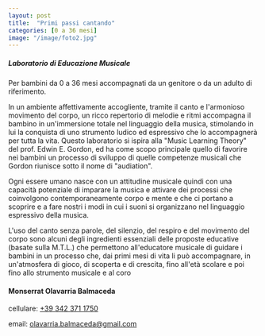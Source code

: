 ```yaml
---
layout: post
title:  "Primi passi cantando"
categories: [0 a 36 mesi]
image: "/image/foto2.jpg"
---
```


##### Laboratorio di Educazione Musicale

Per bambini da 0 a 36 mesi accompagnati da un genitore o da un adulto di riferimento.

In un ambiente affettivamente accogliente, tramite il canto e l'armonioso movimento del corpo, un ricco repertorio di melodie e ritmi accompagna il bambino in un'immersione totale nel linguaggio della musica, stimolando in lui la conquista di uno strumento ludico ed espressivo che lo accompagnerà per tutta la vita. Questo laboratorio si ispira alla "Music Learning Theory" del prof. Edwin E. Gordon, ed ha come scopo principale quello di favorire nei bambini un processo di sviluppo di quelle competenze musicali che Gordon riunisce sotto il nome di "audiation".

Ogni essere umano nasce con un attitudine musicale quindi con una capacità potenziale di imparare la musica e attivare dei processi che coinvolgono contemporaneamente corpo e mente e che ci portano a scoprire e a fare nostri i modi in cui i suoni si organizzano nel linguaggio espressivo della musica.

L'uso del canto senza parole, del silenzio, del respiro e del movimento del corpo sono alcuni degli ingredienti essenziali delle proposte educative (basate sulla M.T.L.) che permettono all'educatore musicale di guidare i bambini in un processo che, dai primi mesi di vita li può accompagnare, in un'atmosfera di gioco, di scoperta e di crescita, fino all'età scolare e poi fino allo strumento musicale e al coro

#### 

#### **Monserrat Olavarria Balmaceda**

cellulare: [+39 342 371 1750](tel:+393423711750)

email: [olavarria.balmaceda\@gmail.com](mailto:olavarria.balmaceda@gmail.com)

